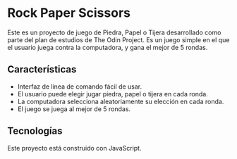 # Rock Paper Scissors 

Este es un proyecto de juego de Piedra, Papel o Tijera desarrollado como parte del plan de estudios de The Odin Project. Es un juego simple en el que el usuario juega contra la computadora, y gana el mejor de 5 rondas.

## Características

- Interfaz de línea de comando fácil de usar.
- El usuario puede elegir jugar piedra, papel o tijera en cada ronda.
- La computadora selecciona aleatoriamente su elección en cada ronda.
- El juego se juega al mejor de 5 rondas.

## Tecnologías

Este proyecto está construido con JavaScript.